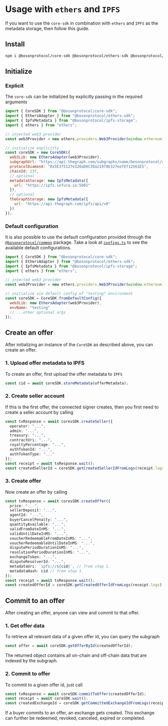 # Usage with `ethers` and `IPFS`

If you want to use the `core-sdk` in combination with `ethers` and `IPFS` as the metadata storage, then follow this guide.

## Install

```bash
npm i @bosonprotocol/core-sdk @bosonprotocol/ethers-sdk @bosonprotocol/ipfs-storage ethers
```

## Initialize

### Explicit

The `core-sdk` can be initialized by explicitly passing in the required arguments

```js
import { CoreSDK } from "@bosonprotocol/core-sdk";
import { EthersAdapter } from "@bosonprotocol/ethers-sdk";
import { IpfsMetadata } from "@bosonprotocol/ipfs-storage";
import { ethers } from "ethers";

// injected web3 provider
const web3Provider = new ethers.providers.Web3Provider(window.ethereum);

// initialize explicitly
const coreSDK = new CoreSDK({
  web3Lib: new EthersAdapter(web3Provider),
  subgraphUrl: "https://api.thegraph.com/subgraphs/name/bosonprotocol/cc",
  protocolDiamond: "0x5E3f5127e320aD0C38a21970E327eefEf12561E5",
  chainId: 137,
  // optional
  metadataStorage: new IpfsMetadata({
    url: "https://ipfs.infura.io:5001"
  }),
  // optional
  theGraphStorage: new IpfsMetadata({
    url: "https://api.thegraph.com/ipfs/api/v0"
  })
});
```

### Default configuration

It is also possible to use the default configuration provided through the [`@bosonprotocol/common`](/packages/common/README.md) package.
Take a look at [`configs.ts`](/packages/common/src/configs.ts) to see the available default configurations.

```js
import { CoreSDK } from "@bosonprotocol/core-sdk";
import { EthersAdapter } from "@bosonprotocol/ethers-sdk";
import { IpfsMetadata } from "@bosonprotocol/ipfs-storage";
import { ethers } from "ethers";

// injected web3 provider
const web3Provider = new ethers.providers.Web3Provider(window.ethereum);

// initialize via default config of "testing" environment
const coreSDK = CoreSDK.fromDefaultConfig({
  web3Lib: new EthersAdapter(web3Provider),
  envName: "testing"
  // ...other optional args
});
```

## Create an offer

After initializing an instance of the `CoreSDK` as described above, you can create an offer.

### 1. Upload offer metadata to IPFS

To create an offer, first upload the offer metadata to `IPFS`

```ts
const cid = await coreSDK.storeMetadata(offerMetadata);
```

### 2. Create seller account

If this is the first offer, the connected signer creates, then you first need to create a seller account by calling

```ts
const txResponse = await coresSDK.createSeller({
  operator: "...",
  admin: "...",
  treasury: "...",
  contractUri: "...",
  royaltyPercentage: "...",
  authTokenId: "...",
  authTokenType: "..."
});
const receipt = await txResponse.wait();
const createdSellerId = coreSDK.getCreatedSellerIdFromLogs(receipt.logs);
```

### 3. Create offer

Now create an offer by calling

```ts
const txResponse = await coresSDK.createOffer({
  price: "...",
  sellerDeposit: "...",
  agentId: "...",
  buyerCancelPenalty: "...",
  quantityAvailable: "...",
  validFromDateInMS: "...",
  validUntilDateInMS: "...",
  voucherRedeemableFromDateInMS: "...",
  voucherRedeemableUntilDateInMS: "...",
  disputePeriodDurationInMS: "...",
  resolutionPeriodDurationInMS: "...",
  exchangeToken: "...",
  disputeResolverId: "...",
  metadataUri: `ipfs://${cid}`, // from step 1.
  metadataHash: cid // from step 1.
});
const receipt = await txResponse.wait();
const createdOfferId = coreSDK.getCreatedOfferIdFromLogs(receipt.logs);
```

## Commit to an offer

After creating an offer, anyone can view and commit to that offer.

### 1. Get offer data

To retrieve all relevant data of a given offer id, you can query the subgraph

```ts
const offer = await coreSDK.getOfferById(createdOfferId);
```

The returned object contains all on-chain and off-chain data that are indexed by the subgraph.

### 2. Commit to offer

To commit to a given offer id, just call

```ts
const txResponse = await coreSDK.commitToOffer(createdOfferId);
const receipt = await coreSDK.wait();
const createdExchangeId = coreSDK.getCommittedExchangeIdFromLogs(receipt.logs);
```

If a buyer commits to an offer, an exchange gets created.
This exchange can further be redeemed, revoked, canceled, expired or completed.
